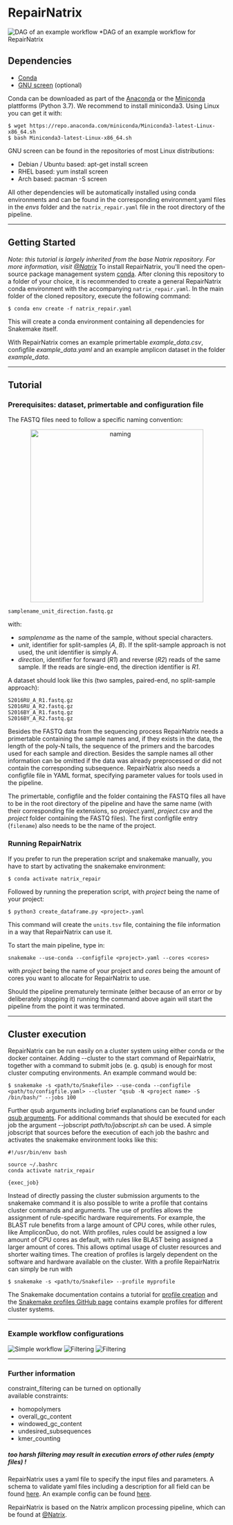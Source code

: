 # RepairNatrix

![DAG of an example workflow](documentation/images/dag_invivo.png)
*DAG of an example workflow for RepairNatrix

## Dependencies
* [Conda](https://conda.io/en/latest/index.html)
* [GNU screen](https://www.gnu.org/software/screen/) (optional)

Conda can be downloaded as part of the [Anaconda](https://www.anaconda.com/) or the [Miniconda](https://conda.io/en/latest/miniconda.html) plattforms (Python 3.7). We recommend to install miniconda3. 
Using Linux you can get it with:

```shell
$ wget https://repo.anaconda.com/miniconda/Miniconda3-latest-Linux-x86_64.sh
$ bash Miniconda3-latest-Linux-x86_64.sh
```

GNU screen can be found in the repositories of most Linux distributions:

* Debian / Ubuntu based: apt-get install screen
* RHEL based: yum install screen
* Arch based: pacman -S screen

All other dependencies will be automatically installed using conda environments and can be found in the corresponding environment.yaml files in the *envs* folder and the `natrix_repair.yaml` file in the root directory of the pipeline.

---

## Getting Started

*Note: this tutorial is largely inherited from the base Natrix repository. For more information, visit [@Natrix](https://github.com/MW55/Natrix)*
To install RepairNatrix, you'll need the open-source package management system [conda](https://conda.io/en/latest/index.html).
After cloning this repository to a folder of your choice, it is recommended to create a general RepairNatrix conda environment with the accompanying `natrix_repair.yaml`. In the main folder of the cloned repository, execute the following command:

```shell
$ conda env create -f natrix_repair.yaml
```
This will create a conda environment containing all dependencies for Snakemake itself. 

With RepairNatrix comes an example primertable *example_data.csv*, configfile *example_data.yaml* and an example amplicon dataset in the folder *example_data*.

---
## Tutorial

### Prerequisites: dataset, primertable and configuration file
The FASTQ files need to follow a specific naming convention:
<p align="center"> 
<img src="documentation/images/filename.png" alt="naming" width="400"/>
</p>

```
samplename_unit_direction.fastq.gz
```
with:
* *samplename* as the name of the sample, without special characters.
* *unit*, identifier for split-samples (*A*, *B*). If the split-sample approach is not used, the unit identifier is simply *A*.
* *direction*, identifier for forward (*R1*) and reverse (*R2*) reads of the same sample. If the reads are single-end, the direction identifier is *R1*.

A dataset should look like this (two samples, paired-end, no split-sample approach):
```
S2016RU_A_R1.fastq.gz
S2016RU_A_R2.fastq.gz
S2016BY_A_R1.fastq.gz
S2016BY_A_R2.fastq.gz
```
Besides the FASTQ data from the sequencing process RepairNatrix needs a primertable containing the sample names and, if they exists in the data, the length of the poly-N tails, the sequence of the primers and the barcodes used for each sample and direction. Besides the sample names all other information can be omitted if the data was already preprocessed or did not contain the corresponding subsequence. RepairNatrix also needs a configfile file in YAML format, specifying parameter values for tools used in the pipeline.

The primertable, configfile and the folder containing the FASTQ files all have to be in the root directory of the pipeline and have the same name (with their corresponding file extensions, so *project*.yaml, *project*.csv and the *project* folder containing the FASTQ files). The first configfile entry (`filename`) also needs to be the name of the project.

### Running RepairNatrix

If you prefer to run the preperation script and snakemake manually, you have to start by activating the snakemake environment:

```shell
$ conda activate natrix_repair
```

Followed by running the preperation script, with *project* being the name of your project:

```shell
$ python3 create_dataframe.py <project>.yaml
```

This command will create the `units.tsv` file, containing the file information in a way that RepairNatrix can use it.

To start the main pipeline, type in:
```shell
snakemake --use-conda --configfile <project>.yaml --cores <cores>
```
with *project* being the name of your project and *cores* being the amount of cores you want to allocate for RepairNatrix to use.

Should the pipeline prematurely terminate (either because of an error or by deliberately stopping it) running the command above again will start the pipeline from the point it was terminated.

---

## Cluster execution
RepairNatrix can be run easily on a cluster system using either conda or the docker container.
Adding --cluster to the start command of RepairNatrix, together with a command to submit jobs (e. g. qsub) is enough for most 
cluster computing environments. An example command would be:

```shell
$ snakemake -s <path/to/Snakefile> --use-conda --configfile <path/to/configfile.yaml> --cluster "qsub -N <project name> -S /bin/bash/" --jobs 100
```

Further qsub arguments including brief explanations can be found under [qsub arguments](http://bioinformatics.mdc-berlin.de/intro2UnixandSGE/sun_grid_engine_for_beginners/how_to_submit_a_job_using_qsub.html).
For additional commands that should be executed for each job the argument --jobscript *path/to/jobscript.sh* can be used. 
A simple jobscript that sources before the execution of each job the bashrc and activates the snakemake environment looks like this:

```shell
#!/usr/bin/env bash

source ~/.bashrc
conda activate natrix_repair

{exec_job}
```

Instead of directly passing the cluster submission arguments to the snakemake command it is also possible to
write a profile that contains cluster commands and arguments. The use of profiles allows the assignment 
of rule-specific hardware requirements. For example, the BLAST rule benefits from a large amount of CPU cores, while other
rules, like AmpliconDuo, do not. With profiles, rules could be assigned a low amount of CPU cores as default, with rules
like BLAST being assigned a larger amount of cores. This allows optimal usage of cluster resources and shorter waiting times.
The creation of profiles is largely dependent on the software and hardware available on the cluster.
With a profile RepairNatrix can simply be run with

```shell
$ snakemake -s <path/to/Snakefile> --profile myprofile 
```
The Snakemake documentation contains a tutorial for [profile creation](https://snakemake.readthedocs.io/en/stable/executing/cli.html#profiles) 
and the [Snakemake profiles GitHub page](https://github.com/snakemake-profiles/doc) contains example profiles for different
cluster systems.

---

### Example workflow configurations
![Simple workflow](documentation/images/dag_nothing.png "Only read assembly")
![Filtering](documentation/images/dag_remove.png "Read assembly with filtering")
![Filtering](documentation/images/dag_repair.png "Read assembly, clustering, and repair")

---

### Further information

constraint_filtering can be turned on optionally  
available constraints:  
* homopolymers
* overall_gc_content
* windowed_gc_content
* undesired_subsequences
* kmer_counting
##### too harsh filtering may result in execution errors of other rules (empty files) !

RepairNatrix uses a yaml file to specify the input files and parameters. 
A schema to validate yaml files including a description for all field can be found [here](https://github.com/umr-ds/RepairNatrix/example_data.yaml).
An example config can be found [here](https://github.com/umr-ds/RepairNatrix/example_data.yaml).

RepairNatrix is based on the Natrix amplicon processing pipeline, which can be found at [@Natrix](https://github.com/MW55/Natrix).
